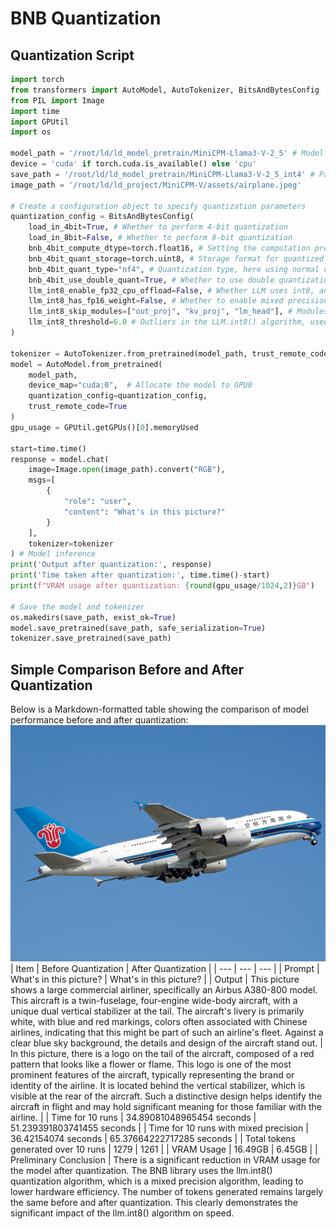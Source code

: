 # BNB Quantization
## Quantization Script
```python
import torch
from transformers import AutoModel, AutoTokenizer, BitsAndBytesConfig
from PIL import Image
import time
import GPUtil
import os

model_path = '/root/ld/ld_model_pretrain/MiniCPM-Llama3-V-2_5' # Model download path
device = 'cuda' if torch.cuda.is_available() else 'cpu'
save_path = '/root/ld/ld_model_pretrain/MiniCPM-Llama3-V-2_5_int4' # Path to save the quantized model
image_path = '/root/ld/ld_project/MiniCPM-V/assets/airplane.jpeg'

# Create a configuration object to specify quantization parameters
quantization_config = BitsAndBytesConfig(
    load_in_4bit=True, # Whether to perform 4-bit quantization
    load_in_8bit=False, # Whether to perform 8-bit quantization
    bnb_4bit_compute_dtype=torch.float16, # Setting the computation precision
    bnb_4bit_quant_storage=torch.uint8, # Storage format for quantized weights
    bnb_4bit_quant_type="nf4", # Quantization type, here using normal distribution int4
    bnb_4bit_use_double_quant=True, # Whether to use double quantization, i.e., quantizing zeropoint and scaling parameters
    llm_int8_enable_fp32_cpu_offload=False, # Whether LLM uses int8, and CPU-stored parameters use fp32
    llm_int8_has_fp16_weight=False, # Whether to enable mixed precision
    llm_int8_skip_modules=["out_proj", "kv_proj", "lm_head"], # Modules not to be quantized
    llm_int8_threshold=6.0 # Outliers in the LLM.int8() algorithm, used to distinguish whether to quantize based on this value
)

tokenizer = AutoTokenizer.from_pretrained(model_path, trust_remote_code=True)
model = AutoModel.from_pretrained(
    model_path,
    device_map="cuda:0",  # Allocate the model to GPU0
    quantization_config=quantization_config,
    trust_remote_code=True
)
gpu_usage = GPUtil.getGPUs()[0].memoryUsed
        
start=time.time()
response = model.chat(
    image=Image.open(image_path).convert("RGB"),
    msgs=[
        {
            "role": "user",
            "content": "What's in this picture?"
        }
    ],
    tokenizer=tokenizer
) # Model inference
print('Output after quantization:', response)
print('Time taken after quantization:', time.time()-start)
print(f"VRAM usage after quantization: {round(gpu_usage/1024,2)}GB")

# Save the model and tokenizer
os.makedirs(save_path, exist_ok=True)
model.save_pretrained(save_path, safe_serialization=True)
tokenizer.save_pretrained(save_path)
```

## Simple Comparison Before and After Quantization
Below is a Markdown-formatted table showing the comparison of model performance before and after quantization:
![Input Image](../../../../asset/airplane.jpeg)
| Item | Before Quantization | After Quantization |
| --- | --- | --- |
| Prompt | What's in this picture? | What's in this picture? |
| Output | This picture shows a large commercial airliner, specifically an Airbus A380-800 model. This aircraft is a twin-fuselage, four-engine wide-body aircraft, with a unique dual vertical stabilizer at the tail. The aircraft's livery is primarily white, with blue and red markings, colors often associated with Chinese airlines, indicating that this might be part of such an airline's fleet. Against a clear blue sky background, the details and design of the aircraft stand out. | In this picture, there is a logo on the tail of the aircraft, composed of a red pattern that looks like a flower or flame. This logo is one of the most prominent features of the aircraft, typically representing the brand or identity of the airline. It is located behind the vertical stabilizer, which is visible at the rear of the aircraft. Such a distinctive design helps identify the aircraft in flight and may hold significant meaning for those familiar with the airline. |
| Time for 10 runs | 34.89081048965454 seconds | 51.239391803741455 seconds |
| Time for 10 runs with mixed precision | 36.42154074 seconds | 65.37664222717285 seconds |
| Total tokens generated over 10 runs | 1279 | 1261 |
| VRAM Usage | 16.49GB | 6.45GB |
| Preliminary Conclusion | There is a significant reduction in VRAM usage for the model after quantization. The BNB library uses the llm.int8() quantization algorithm, which is a mixed precision algorithm, leading to lower hardware efficiency. The number of tokens generated remains largely the same before and after quantization. This clearly demonstrates the significant impact of the llm.int8() algorithm on speed.
